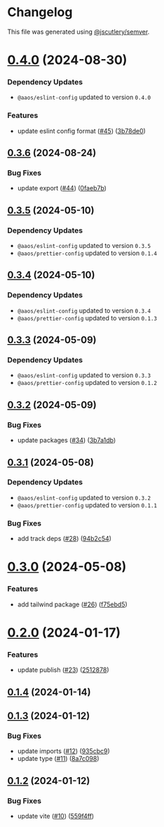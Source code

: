 # Changelog

This file was generated using [@jscutlery/semver](https://github.com/jscutlery/semver).

# [0.4.0](https://github.com/achieveagility/utils/compare/@aaos/deepmerge-0.3.6...@aaos/deepmerge-0.4.0) (2024-08-30)

### Dependency Updates

* `@aaos/eslint-config` updated to version `0.4.0`

### Features

* update eslint config format ([#45](https://github.com/achieveagility/utils/issues/45)) ([3b78de0](https://github.com/achieveagility/utils/commit/3b78de091f8b24a46dc502efa00aa2c98ce4190c))



## [0.3.6](https://github.com/achieveagility/utils/compare/@aaos/deepmerge-0.3.5...@aaos/deepmerge-0.3.6) (2024-08-24)


### Bug Fixes

* update export ([#44](https://github.com/achieveagility/utils/issues/44)) ([0faeb7b](https://github.com/achieveagility/utils/commit/0faeb7bcfab2e1398ef5ebba9b3dcef59f4554da))



## [0.3.5](https://github.com/achieveagility/utils/compare/@aaos/deepmerge-0.3.4...@aaos/deepmerge-0.3.5) (2024-05-10)

### Dependency Updates

* `@aaos/eslint-config` updated to version `0.3.5`
* `@aaos/prettier-config` updated to version `0.1.4`


## [0.3.4](https://github.com/achieveagility/utils/compare/@aaos/deepmerge-0.3.3...@aaos/deepmerge-0.3.4) (2024-05-10)

### Dependency Updates

* `@aaos/eslint-config` updated to version `0.3.4`
* `@aaos/prettier-config` updated to version `0.1.3`


## [0.3.3](https://github.com/achieveagility/utils/compare/@aaos/deepmerge-0.3.2...@aaos/deepmerge-0.3.3) (2024-05-09)

### Dependency Updates

* `@aaos/eslint-config` updated to version `0.3.3`
* `@aaos/prettier-config` updated to version `0.1.2`


## [0.3.2](https://github.com/achieveagility/utils/compare/@aaos/deepmerge-0.3.1...@aaos/deepmerge-0.3.2) (2024-05-09)


### Bug Fixes

* update packages ([#34](https://github.com/achieveagility/utils/issues/34)) ([3b7a1db](https://github.com/achieveagility/utils/commit/3b7a1db3dd14468fe4af396f873d54db904a2434))



## [0.3.1](https://github.com/achieveagility/utils/compare/@aaos/deepmerge-0.3.0...@aaos/deepmerge-0.3.1) (2024-05-08)

### Dependency Updates

* `@aaos/eslint-config` updated to version `0.3.2`
* `@aaos/prettier-config` updated to version `0.1.1`

### Bug Fixes

* add track deps ([#28](https://github.com/achieveagility/utils/issues/28)) ([94b2c54](https://github.com/achieveagility/utils/commit/94b2c54575db73ee81f6161da303f3be1d2ea212))



# [0.3.0](https://github.com/achieveagility/utils/compare/@aaos/deepmerge-0.2.0...@aaos/deepmerge-0.3.0) (2024-05-08)


### Features

* add tailwind package ([#26](https://github.com/achieveagility/utils/issues/26)) ([f75ebd5](https://github.com/achieveagility/utils/commit/f75ebd536228984370a9de2a274c165122f1b2b7))



# [0.2.0](https://github.com/achieveagility/utils/compare/@aaos/deepmerge-0.1.4...@aaos/deepmerge-0.2.0) (2024-01-17)


### Features

* update publish ([#23](https://github.com/achieveagility/utils/issues/23)) ([2512878](https://github.com/achieveagility/utils/commit/2512878a6eae76221e1c00cce9efd3a2e86922e7))



## [0.1.4](https://github.com/achieveagility/utils/compare/@aaos/deepmerge-0.1.3...@aaos/deepmerge-0.1.4) (2024-01-14)



## [0.1.3](https://github.com/achieveagility/utils/compare/@aaos/deepmerge-0.1.2...@aaos/deepmerge-0.1.3) (2024-01-12)


### Bug Fixes

* update imports ([#12](https://github.com/achieveagility/utils/issues/12)) ([935cbc9](https://github.com/achieveagility/utils/commit/935cbc9e215ec2c79cc275328f647b3c0c8cec1d))
* update type ([#11](https://github.com/achieveagility/utils/issues/11)) ([8a7c098](https://github.com/achieveagility/utils/commit/8a7c0987bae0f65890589a1db7e01008162a2978))



## [0.1.2](https://github.com/achieveagility/utils/compare/@aaos/deepmerge-0.1.1...@aaos/deepmerge-0.1.2) (2024-01-12)


### Bug Fixes

* update vite ([#10](https://github.com/achieveagility/utils/issues/10)) ([559f4ff](https://github.com/achieveagility/utils/commit/559f4ffef39d83906787faf4e957d64d0d4c25f1))
